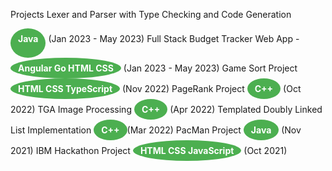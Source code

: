Projects
Lexer and Parser with Type Checking and Code Generation <div class="skill-tag">
Java
</div> (Jan 2023 - May 2023)
Full Stack Budget Tracker Web App - <div class="skill-tag">Angular Go HTML CSS </div> (Jan 2023 - May 2023)
Game Sort Project <div class="skill-tag">HTML CSS TypeScript </div> (Nov 2022)
PageRank Project <div class="skill-tag">C++ </div> (Oct 2022)
TGA Image Processing <div class="skill-tag">C++ </div> (Apr 2022)
Templated Doubly Linked List Implementation <div class="skill-tag">C++ </div>(Mar 2022)
PacMan Project <div class="skill-tag">Java </div> (Nov 2021)
IBM Hackathon Project <div class="skill-tag"> HTML CSS JavaScript </div> (Oct 2021)

<!---
emilyjiji/emilyjiji is a ✨ special ✨ repository because its `README.md` (this file) appears on your GitHub profile.
You can click the Preview link to take a look at your changes.
--->

<style>
  .skill-tag {
    display: inline-block;
    padding: 8px 12px;
    background-color: #4CAF50;
    color: #fff;
    border-radius: 50%;
    text-align: center;
    font-size: 14px;
    font-weight: bold;
  }
</style>

